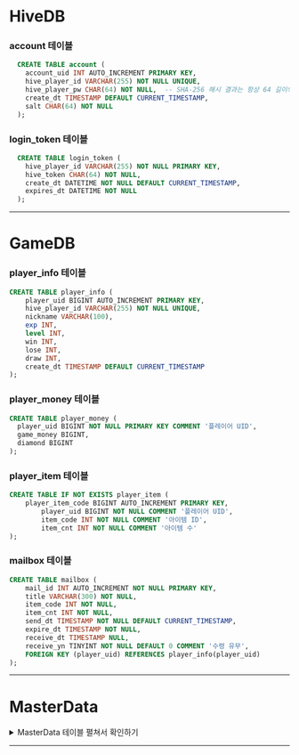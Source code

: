 # HiveDB
### account 테이블
```sql
  CREATE TABLE account (
    account_uid INT AUTO_INCREMENT PRIMARY KEY,
    hive_player_id VARCHAR(255) NOT NULL UNIQUE,
    hive_player_pw CHAR(64) NOT NULL,  -- SHA-256 해시 결과는 항상 64 길이의 문자열
    create_dt TIMESTAMP DEFAULT CURRENT_TIMESTAMP,
    salt CHAR(64) NOT NULL
  );
```

### login_token 테이블
```sql
  CREATE TABLE login_token (
    hive_player_id VARCHAR(255) NOT NULL PRIMARY KEY,
    hive_token CHAR(64) NOT NULL,
    create_dt DATETIME NOT NULL DEFAULT CURRENT_TIMESTAMP,
    expires_dt DATETIME NOT NULL
  );
```


---------------------------------------

# GameDB

### player_info 테이블

```sql
CREATE TABLE player_info (
	player_uid BIGINT AUTO_INCREMENT PRIMARY KEY,
	hive_player_id VARCHAR(255) NOT NULL UNIQUE,
	nickname VARCHAR(100),
	exp INT,
	level INT,
	win INT,
	lose INT,
	draw INT,
	create_dt TIMESTAMP DEFAULT CURRENT_TIMESTAMP
);
```

### player_money 테이블

```sql
CREATE TABLE player_money (
  player_uid BIGINT NOT NULL PRIMARY KEY COMMENT '플레이어 UID',
  game_money BIGINT,
  diamond BIGINT
);
```


### player_item 테이블 

```sql
CREATE TABLE IF NOT EXISTS player_item (
	player_item_code BIGINT AUTO_INCREMENT PRIMARY KEY,
    	player_uid BIGINT NOT NULL COMMENT '플레이어 UID',
    	item_code INT NOT NULL COMMENT '아이템 ID',
    	item_cnt INT NOT NULL COMMENT '아이템 수'
);
```


### mailbox 테이블

```sql
CREATE TABLE mailbox (
	mail_id INT AUTO_INCREMENT NOT NULL PRIMARY KEY,
	title VARCHAR(300) NOT NULL,
	item_code INT NOT NULL,
	item_cnt INT NOT NULL,
	send_dt TIMESTAMP NOT NULL DEFAULT CURRENT_TIMESTAMP,
	expire_dt TIMESTAMP NOT NULL,
	receive_dt TIMESTAMP NULL,
	receive_yn TINYINT NOT NULL DEFAULT 0 COMMENT '수령 유무',
	FOREIGN KEY (player_uid) REFERENCES player_info(player_uid)
);
```

--------------------
# MasterData

<details>
<summary> MasterData 테이블 펼쳐서 확인하기 </summary>
	
### attendance_reward 테이블
```sql
  CREATE TABLE IF NOT EXISTS attendance_reward (
      day_seq INT,
      reward_item INT,
      item_count INT
  );
```

* 초기 데이터 (임시 수동 입력)
```sql
  INSERT INTO attendance_reward (day_seq, reward_item, item_count) VALUES
  (1, 1, 100), (2, 1, 100), (3, 1, 100), (4, 1, 100), (5, 1, 100), (6, 1, 100), (7, 1, 200), (8, 1, 200), (9, 1, 200), (10, 1, 200),
  (11, 1, 200), (12, 2, 10), (13, 2, 10), (14, 2, 10), (15, 2, 10), (16, 2, 10), (17, 2, 10), (18, 2, 10), (19, 2, 10), (20, 2, 10),
  (21, 2, 10), (22, 2, 10), (23, 2, 20), (24, 2, 20), (25, 2, 20), (26, 2, 20), (27, 2, 20), (28, 2, 20), (29, 2, 20), (30, 2, 20),
  (31, 3, 1);
```

### item 테이블
```sql
  CREATE TABLE item (
    item_code INT,
    name VARCHAR(64) NOT NULL,
    description VARCHAR(128) NOT NULL
  );
```

* 초기 데이터 (임시 수동 입력)
```sql
INSERT INTO item (item_code, name, description) VALUES
(1, 'game_money', '게임 머니(인게임 재화)'),
(2, 'diamond', '다이아몬드(유료 재화)'),
(3, '무르기 아이템', '자신의 차례에 턴을 무를 수 있음'),
(4, '닉네임변경', '기본 닉네임에서 변경할 수 있음');
```


### first_item 테이블
```sql
CREATE TABLE first_item (
    item_code INT,
    count INT
  );
```

* 초기 데이터 (임시 수동 입력)
```sql
INSERT INTO first_item (item_code, count) VALUES
  (1, 1000),
  (3, 1),
  (4, 1);
```


### version 테이블
```sql
CREATE TABLE version (
    app_version VARCHAR(64),
    master_data_version VARCHAR(64)
  );
```

* 초기 데이터 (임시 수동 입력)
```sql
INSERT INTO version (app_version, master_data_version) VALUES
  ('0.1.0', '0.1.0');
```

</details>

---------------------------------------
